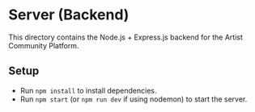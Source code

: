 # Server (Backend)

This directory contains the Node.js + Express.js backend for the Artist Community Platform.

## Setup

- Run `npm install` to install dependencies.
- Run `npm start` (or `npm run dev` if using nodemon) to start the server. 
